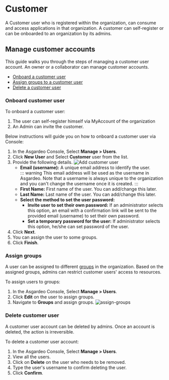 # Customer

A Customer user who is registered within the organization, can consume and access applications in that organization. A 
customer can self-register or can be onboarded to an organization by its admins.

## Manage customer accounts
This guide walks you through the steps of managing a customer user account. An owner or a collaborator can manage customer accounts.
- [Onboard a customer user](#onboard-customer-user)
- [Assign groups to a customer user](#assign-groups) 
- [Delete a customer user](#delete-customer-user)

### Onboard customer user
To onboard a customer user:
1. The user can self-register himself via MyAccount of the organization
2. An Admin can invite the customer. 

Below instructions will guide you on how to onboard a customer user via Console:
1. In the Asgardeo Console, Select **Manage > Users**.
2. Click  **New User** and Select **Customer** user from the list.
3. Provide the following details.
    <img :src="$withBase('/assets/img/guides/users/add-customer-user-form.png')" alt="Add customer user">
    - **Email (username):** A unique email address to identify the user. 
        <br>
        ::: warning
        This email address will be used as the username in Asgardeo. Note that a username is always unique to the organization and you can't change the username once it is created.
        :::
    - **First Name:** First name of the user. You can add/change this later.
    - **Last Name:** Last name of the user. You can add/change this later.
    - **Select the method to set the user password:**
      - **Invite user to set their own password:**
            If an administrator selects this option, an email with a confirmation link will be sent to the provided email (username) to set their own password.
      - **Set a temporary password for the user:**
            If administrator selects this option, he/she can set password of the user.<br>            
4. Click **Next**.
5. You can assign the user to some groups. 
6. Click **Finish**.
     
### Assign groups
A user can be assigned to different <a href="/guides/user-management/groups/">groups</a> in the organization. Based on the assigned groups, admins can restrict customer users' access to resources.

To assign users to groups: 
1. In the Asgardeo Console, Select **Manage > Users**. 
2. Click **Edit** on the user to assign groups.
3. Navigate to **Groups** and assign groups.
    <img :src="$withBase('/assets/img/guides/users/assign-groups-to-users.png')" alt="assign-groups">

### Delete customer user
A customer user account can be deleted by admins. Once an account is deleted, the action is irreversible. 

To delete a customer user account:
1. In the Asgardeo Console, Select **Manage > Users**.
2. View all the users.
3. Click on **Delete** on the user who needs to be removed.
4. Type the user's username to confirm deleting the user.     
5. Click **Confirm**.
